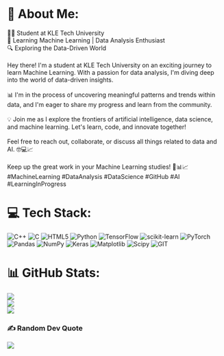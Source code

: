 # 💫 About Me:
👨‍🎓 Student at KLE Tech University<br>🌱 Learning Machine Learning | Data Analysis Enthusiast<br>🔍 Exploring the Data-Driven World<br><br>Hey there! I'm a student at KLE Tech University on an exciting journey to learn Machine Learning. With a passion for data analysis, I'm diving deep into the world of data-driven insights.<br><br>📊 I'm in the process of uncovering meaningful patterns and trends within data, and I'm eager to share my progress and learn from the community.<br><br>💡 Join me as I explore the frontiers of artificial intelligence, data science, and machine learning. Let's learn, code, and innovate together!<br><br>Feel free to reach out, collaborate, or discuss all things related to data and AI. 🤓💻📈<br><br>Keep up the great work in your Machine Learning studies! 🚀📊📈 #MachineLearning #DataAnalysis #DataScience #GitHub #AI #LearningInProgress

# 💻 Tech Stack:
![C++](https://img.shields.io/badge/c++-%2300599C.svg?style=for-the-badge&logo=c%2B%2B&logoColor=white) ![C](https://img.shields.io/badge/c-%2300599C.svg?style=for-the-badge&logo=c&logoColor=white) ![HTML5](https://img.shields.io/badge/html5-%23E34F26.svg?style=for-the-badge&logo=html5&logoColor=white) ![Python](https://img.shields.io/badge/python-3670A0?style=for-the-badge&logo=python&logoColor=ffdd54) ![TensorFlow](https://img.shields.io/badge/TensorFlow-%23FF6F00.svg?style=for-the-badge&logo=TensorFlow&logoColor=white) ![scikit-learn](https://img.shields.io/badge/scikit--learn-%23F7931E.svg?style=for-the-badge&logo=scikit-learn&logoColor=white) ![PyTorch](https://img.shields.io/badge/PyTorch-%23EE4C2C.svg?style=for-the-badge&logo=PyTorch&logoColor=white) ![Pandas](https://img.shields.io/badge/pandas-%23150458.svg?style=for-the-badge&logo=pandas&logoColor=white) ![NumPy](https://img.shields.io/badge/numpy-%23013243.svg?style=for-the-badge&logo=numpy&logoColor=white) ![Keras](https://img.shields.io/badge/Keras-%23D00000.svg?style=for-the-badge&logo=Keras&logoColor=white) ![Matplotlib](https://img.shields.io/badge/Matplotlib-%23ffffff.svg?style=for-the-badge&logo=Matplotlib&logoColor=black) ![Scipy](https://img.shields.io/badge/SciPy-%230C55A5.svg?style=for-the-badge&logo=scipy&logoColor=%white) ![GIT](https://img.shields.io/badge/Git-fc6d26?style=for-the-badge&logo=git&logoColor=white)
# 📊 GitHub Stats:
![](https://github-readme-stats.vercel.app/api?username=AbhijeetJ-512&theme=dark&hide_border=true&include_all_commits=false&count_private=false)<br/>
![](https://github-readme-streak-stats.herokuapp.com/?user=AbhijeetJ-512&theme=dark&hide_border=true)<br/>
![](https://github-readme-stats.vercel.app/api/top-langs/?username=AbhijeetJ-512&theme=dark&hide_border=true&include_all_commits=false&count_private=false&layout=compact)

### ✍️ Random Dev Quote
![](https://quotes-github-readme.vercel.app/api?type=horizontal&theme=radical)

<!-- Proudly created with GPRM ( https://gprm.itsvg.in ) -->
